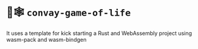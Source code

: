 # 🦀🕸️ `convay-game-of-life`

It uses a template for kick starting a Rust and WebAssembly project using
wasm-pack and wasm-bindgen